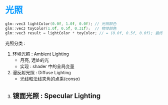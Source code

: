 # <font color=#0099ff> **光照** </font>

```c++
glm::vec3 lightColor(0.0f, 1.0f, 0.0f); // 光照颜色
glm::vec3 toyColor(1.0f, 0.5f, 0.31f);  // 物体颜色
glm::vec3 result = lightColor * toyColor; // = (0.0f, 0.5f, 0.0f); 最终看到的颜色
```

光照分类 :

1. 环境光照 : Ambient Lighting
   - 月亮, 远处的光
   - 实现 : shader 中的全局变量
2. 漫反射光照 : Diffuse Lighting
   - 光线和法线夹角的点乘(consα)
3. 镜面光照 : Specular Lighting
   - 
